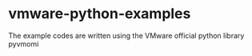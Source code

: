 vmware-python-examples
======================

The example codes are written using the VMware official python library pyvmomi
